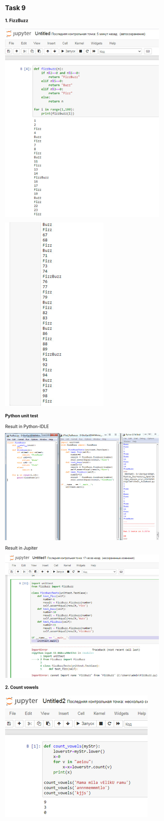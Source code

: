 ## Task 9    

#### 1. FizzBuzz  

![9.1](./scr/2021-02-28_210449.jpg)  

![9.2](./scr/2021-02-28_210555.jpg)  


#### Python unit test  

Result in Python-IDLE  

![9.3](./scr/2021-03-01_150650.jpg)  

Result in Jupiter  

![9.4](./scr/2021-03-01_150730.jpg)  


#### 2. Count vowels  

![9.5](./scr/2021-02-28_222905.jpg)  

